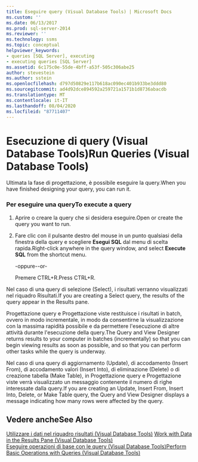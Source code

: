 ```yaml
---
title: Eseguire query (Visual Database Tools) | Microsoft Docs
ms.custom: ''
ms.date: 06/13/2017
ms.prod: sql-server-2014
ms.reviewer: ''
ms.technology: ssms
ms.topic: conceptual
helpviewer_keywords:
- queries [SQL Server], executing
- executing queries [SQL Server]
ms.assetid: 6c175c0e-55de-4bff-a53f-505c306abe25
author: stevestein
ms.author: sstein
ms.openlocfilehash: d797d50829e117b618ac090ec401b933be3ddd80
ms.sourcegitcommit: ad4d92dce894592a259721a1571b1d8736abacdb
ms.translationtype: MT
ms.contentlocale: it-IT
ms.lasthandoff: 08/04/2020
ms.locfileid: "87711407"
---
```

# <a name="run-queries-visual-database-tools"></a><span data-ttu-id="c5870-102">Esecuzione di query (Visual Database Tools)</span><span class="sxs-lookup"><span data-stu-id="c5870-102">Run Queries (Visual Database Tools)</span></span>
  <span data-ttu-id="c5870-103">Ultimata la fase di progettazione, è possibile eseguire la query.</span><span class="sxs-lookup"><span data-stu-id="c5870-103">When you have finished designing your query, you can run it.</span></span>  
  
### <a name="to-execute-a-query"></a><span data-ttu-id="c5870-104">Per eseguire una query</span><span class="sxs-lookup"><span data-stu-id="c5870-104">To execute a query</span></span>  
  
1.  <span data-ttu-id="c5870-105">Aprire o creare la query che si desidera eseguire.</span><span class="sxs-lookup"><span data-stu-id="c5870-105">Open or create the query you want to run.</span></span>  
  
2.  <span data-ttu-id="c5870-106">Fare clic con il pulsante destro del mouse in un punto qualsiasi della finestra della query e scegliere **Esegui SQL** dal menu di scelta rapida.</span><span class="sxs-lookup"><span data-stu-id="c5870-106">Right-click anywhere in the query window, and select **Execute SQL** from the shortcut menu.</span></span>  
  
     <span data-ttu-id="c5870-107">-oppure-</span><span class="sxs-lookup"><span data-stu-id="c5870-107">-or-</span></span>  
  
     <span data-ttu-id="c5870-108">Premere CTRL+R.</span><span class="sxs-lookup"><span data-stu-id="c5870-108">Press CTRL+R.</span></span>  
  
 <span data-ttu-id="c5870-109">Nel caso di una query di selezione (Select), i risultati verranno visualizzati nel riquadro Risultati.</span><span class="sxs-lookup"><span data-stu-id="c5870-109">If you are creating a Select query, the results of the query appear in the Results pane.</span></span>  
  
 <span data-ttu-id="c5870-110">Progettazione query e Progettazione viste restituisce i risultati in batch, ovvero in modo incrementale, in modo da consentirne la visualizzazione con la massima rapidità possibile e da permettere l'esecuzione di altre attività durante l'esecuzione della query.</span><span class="sxs-lookup"><span data-stu-id="c5870-110">The Query and View Designer returns results to your computer in batches (incrementally) so that you can begin viewing results as soon as possible, and so that you can perform other tasks while the query is underway.</span></span>  
  
 <span data-ttu-id="c5870-111">Nel caso di una query di aggiornamento (Update), di accodamento (Insert From), di accodamento valori (Insert Into), di eliminazione (Delete) o di creazione tabella (Make Table), in Progettazione query e Progettazione viste verrà visualizzato un messaggio contenente il numero di righe interessate dalla query.</span><span class="sxs-lookup"><span data-stu-id="c5870-111">If you are creating an Update, Insert From, Insert Into, Delete, or Make Table query, the Query and View Designer displays a message indicating how many rows were affected by the query.</span></span>  
  
## <a name="see-also"></a><span data-ttu-id="c5870-112">Vedere anche</span><span class="sxs-lookup"><span data-stu-id="c5870-112">See Also</span></span>  
 <span data-ttu-id="c5870-113">[Utilizzare i dati nel riquadro risultati &#40;Visual Database Tools&#41;](visual-database-tools.md) </span><span class="sxs-lookup"><span data-stu-id="c5870-113">[Work with Data in the Results Pane &#40;Visual Database Tools&#41;](visual-database-tools.md) </span></span>  
 [<span data-ttu-id="c5870-114">Eseguire operazioni di base con le query &#40;Visual Database Tools&#41;</span><span class="sxs-lookup"><span data-stu-id="c5870-114">Perform Basic Operations with Queries &#40;Visual Database Tools&#41;</span></span>](perform-basic-operations-with-queries-visual-database-tools.md)  
  
  
